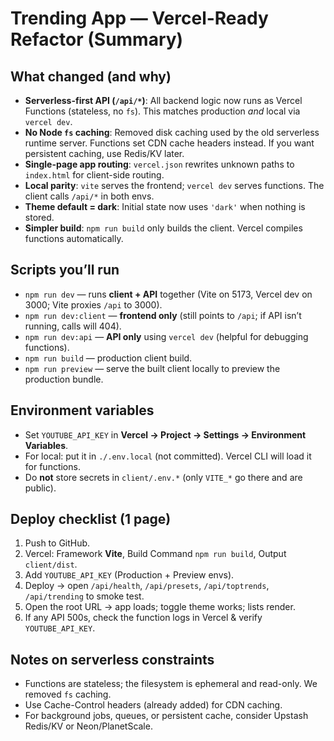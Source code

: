 # Trending App — Vercel-Ready Refactor (Summary)

## What changed (and why)

- **Serverless-first API (`/api/*`)**: All backend logic now runs as Vercel Functions (stateless, no `fs`). This matches production _and_ local via `vercel dev`.
- **No Node `fs` caching**: Removed disk caching used by the old serverless runtime server. Functions set CDN cache headers instead. If you want persistent caching, use Redis/KV later.
- **Single-page app routing**: `vercel.json` rewrites unknown paths to `index.html` for client-side routing.
- **Local parity**: `vite` serves the frontend; `vercel dev` serves functions. The client calls `/api/*` in both envs.
- **Theme default = dark**: Initial state now uses `'dark'` when nothing is stored.
- **Simpler build**: `npm run build` only builds the client. Vercel compiles functions automatically.

## Scripts you’ll run

- `npm run dev` — runs **client + API** together (Vite on 5173, Vercel dev on 3000; Vite proxies `/api` to 3000).
- `npm run dev:client` — **frontend only** (still points to `/api`; if API isn’t running, calls will 404).
- `npm run dev:api` — **API only** using `vercel dev` (helpful for debugging functions).
- `npm run build` — production client build.
- `npm run preview` — serve the built client locally to preview the production bundle.

## Environment variables

- Set `YOUTUBE_API_KEY` in **Vercel → Project → Settings → Environment Variables**.
- For local: put it in `./.env.local` (not committed). Vercel CLI will load it for functions.
- Do **not** store secrets in `client/.env.*` (only `VITE_*` go there and are public).

## Deploy checklist (1 page)

1. Push to GitHub.
2. Vercel: Framework **Vite**, Build Command `npm run build`, Output `client/dist`.
3. Add `YOUTUBE_API_KEY` (Production + Preview envs).
4. Deploy → open `/api/health`, `/api/presets`, `/api/toptrends`, `/api/trending` to smoke test.
5. Open the root URL → app loads; toggle theme works; lists render.
6. If any API 500s, check the function logs in Vercel & verify `YOUTUBE_API_KEY`.

## Notes on serverless constraints

- Functions are stateless; the filesystem is ephemeral and read-only. We removed `fs` caching.
- Use Cache-Control headers (already added) for CDN caching.
- For background jobs, queues, or persistent cache, consider Upstash Redis/KV or Neon/PlanetScale.
 